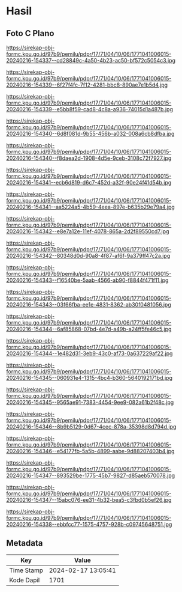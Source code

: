 # Hasil

## Foto C Plano

https://sirekap-obj-formc.kpu.go.id/97b9/pemilu/pdpr/17/71/04/10/06/1771041006015-20240216-154337--cd28849c-4a50-4b23-ac50-bf572c5054c3.jpg

https://sirekap-obj-formc.kpu.go.id/97b9/pemilu/pdpr/17/71/04/10/06/1771041006015-20240216-154339--6f27f4fc-7f12-4281-bbc8-890ae7e1b5d4.jpg

https://sirekap-obj-formc.kpu.go.id/97b9/pemilu/pdpr/17/71/04/10/06/1771041006015-20240216-154339--e5bb8f59-cad8-4c8a-a936-74015d1a487b.jpg

https://sirekap-obj-formc.kpu.go.id/97b9/pemilu/pdpr/17/71/04/10/06/1771041006015-20240216-154340--6d8f081d-9b55-456b-a032-008a6cb8dfba.jpg

https://sirekap-obj-formc.kpu.go.id/97b9/pemilu/pdpr/17/71/04/10/06/1771041006015-20240216-154340--f8daea2d-1908-4d5e-9ceb-3108c72f7927.jpg

https://sirekap-obj-formc.kpu.go.id/97b9/pemilu/pdpr/17/71/04/10/06/1771041006015-20240216-154341--ecb6d819-d6c7-452d-a32f-90e24f41d54b.jpg

https://sirekap-obj-formc.kpu.go.id/97b9/pemilu/pdpr/17/71/04/10/06/1771041006015-20240216-154341--aa5224a5-4b59-4eea-897e-b635b29e79a4.jpg

https://sirekap-obj-formc.kpu.go.id/97b9/pemilu/pdpr/17/71/04/10/06/1771041006015-20240216-154342--e8e7a12e-11ef-4078-865a-2d2f89550cd7.jpg

https://sirekap-obj-formc.kpu.go.id/97b9/pemilu/pdpr/17/71/04/10/06/1771041006015-20240216-154342--80348d0d-90a8-4f87-af6f-9a379ff47c2a.jpg

https://sirekap-obj-formc.kpu.go.id/97b9/pemilu/pdpr/17/71/04/10/06/1771041006015-20240216-154343--f16540be-5aab-4566-ab90-f8844f471f11.jpg

https://sirekap-obj-formc.kpu.go.id/97b9/pemilu/pdpr/17/71/04/10/06/1771041006015-20240216-154343--03f66fba-ee1e-4831-8362-ab30f0481056.jpg

https://sirekap-obj-formc.kpu.go.id/97b9/pemilu/pdpr/17/71/04/10/06/1771041006015-20240216-154344--6af85868-07bd-4e7d-a49b-a24ff5fe46c5.jpg

https://sirekap-obj-formc.kpu.go.id/97b9/pemilu/pdpr/17/71/04/10/06/1771041006015-20240216-154344--1e482d31-3eb9-43c0-af73-0a637229af22.jpg

https://sirekap-obj-formc.kpu.go.id/97b9/pemilu/pdpr/17/71/04/10/06/1771041006015-20240216-154345--060931e4-1315-4bc4-b360-5640192171bd.jpg

https://sirekap-obj-formc.kpu.go.id/97b9/pemilu/pdpr/17/71/04/10/06/1771041006015-20240216-154345--9565ae91-7383-4454-9ee9-082a61b2f48c.jpg

https://sirekap-obj-formc.kpu.go.id/97b9/pemilu/pdpr/17/71/04/10/06/1771041006015-20240216-154346--8b9b5129-0d67-4cec-878a-35398d8d794d.jpg

https://sirekap-obj-formc.kpu.go.id/97b9/pemilu/pdpr/17/71/04/10/06/1771041006015-20240216-154346--e54177fb-5a5b-4899-aabe-9d88207403b4.jpg

https://sirekap-obj-formc.kpu.go.id/97b9/pemilu/pdpr/17/71/04/10/06/1771041006015-20240216-154347--893529be-1775-45b7-9827-d85aeb570078.jpg

https://sirekap-obj-formc.kpu.go.id/97b9/pemilu/pdpr/17/71/04/10/06/1771041006015-20240216-154347--15abc076-ee31-4b32-bea5-c3fbd0b5ef26.jpg

https://sirekap-obj-formc.kpu.go.id/97b9/pemilu/pdpr/17/71/04/10/06/1771041006015-20240216-154338--ebbfcc77-1575-4757-928b-c09745648751.jpg


## Metadata

| Key        | Value               |
| ---------- | ------------------- |
| Time Stamp | 2024-02-17 13:05:41 |
| Kode Dapil | 1701                |



